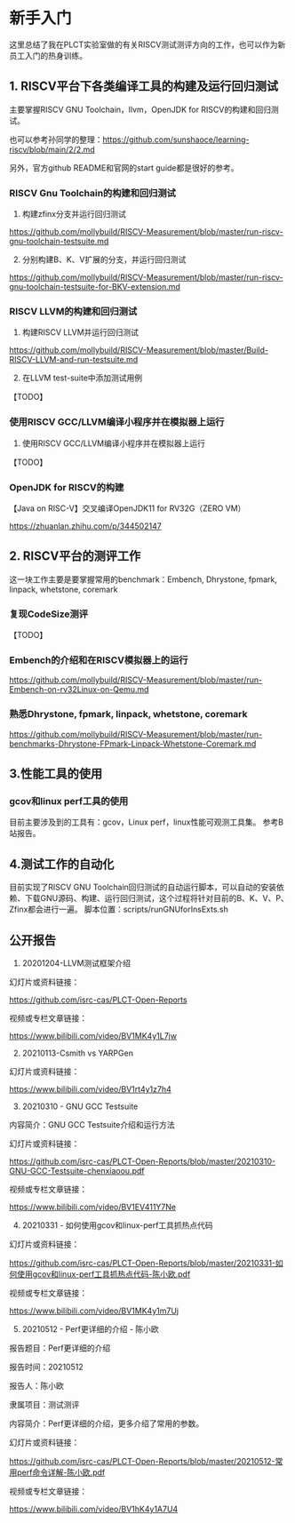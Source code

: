 # 新手入门

这里总结了我在PLCT实验室做的有关RISCV测试测评方向的工作，也可以作为新员工入门的热身训练。

## 1. RISCV平台下各类编译工具的构建及运行回归测试

主要掌握RISCV GNU Toolchain，llvm，OpenJDK for RISCV的构建和回归测试。

也可以参考孙同学的整理：https://github.com/sunshaoce/learning-riscv/blob/main/2/2.md

另外，官方github README和官网的start guide都是很好的参考。

### RISCV Gnu Toolchain的构建和回归测试

1. 构建zfinx分支并运行回归测试

https://github.com/mollybuild/RISCV-Measurement/blob/master/run-riscv-gnu-toolchain-testsuite.md

2. 分别构建B、K、V扩展的分支，并运行回归测试

https://github.com/mollybuild/RISCV-Measurement/blob/master/run-riscv-gnu-toolchain-testsuite-for-BKV-extension.md


### RISCV LLVM的构建和回归测试

1. 构建RISCV LLVM并运行回归测试

https://github.com/mollybuild/RISCV-Measurement/blob/master/Build-RISCV-LLVM-and-run-testsuite.md

2. 在LLVM test-suite中添加测试用例

【TODO】

### 使用RISCV GCC/LLVM编译小程序并在模拟器上运行

1. 使用RISCV GCC/LLVM编译小程序并在模拟器上运行

【TODO】

### OpenJDK for RISCV的构建

【Java on RISC-V】交叉编译OpenJDK11 for RV32G（ZERO VM）

https://zhuanlan.zhihu.com/p/344502147

## 2. RISCV平台的测评工作

这一块工作主要是要掌握常用的benchmark：Embench, Dhrystone, fpmark, linpack, whetstone, coremark

### 复现CodeSize测评

【TODO】

### Embench的介绍和在RISCV模拟器上的运行

https://github.com/mollybuild/RISCV-Measurement/blob/master/run-Embench-on-rv32Linux-on-Qemu.md

### 熟悉Dhrystone, fpmark, linpack, whetstone, coremark

https://github.com/mollybuild/RISCV-Measurement/blob/master/run-benchmarks-Dhrystone-FPmark-Linpack-Whetstone-Coremark.md

## 3.性能工具的使用

### gcov和linux perf工具的使用

目前主要涉及到的工具有：gcov，Linux perf，linux性能可观测工具集。
参考B站报告。

## 4.测试工作的自动化

目前实现了RISCV GNU Toolchain回归测试的自动运行脚本，可以自动的安装依赖、下载GNU源码、构建、运行回归测试，这个过程将针对目前的B、K、V、P、Zfinx都会进行一遍。
脚本位置：scripts/runGNUforInsExts.sh 

## 公开报告

1. 20201204-LLVM测试框架介绍

幻灯片或资料链接：

https://github.com/isrc-cas/PLCT-Open-Reports

视频或专栏文章链接：

https://www.bilibili.com/video/BV1MK4y1L7jw

2. 20210113-Csmith vs YARPGen

幻灯片或资料链接：

https://www.bilibili.com/video/BV1rt4y1z7h4

3. 20210310 - GNU GCC Testsuite

内容简介：GNU GCC Testsuite介绍和运行方法

幻灯片或资料链接：

https://github.com/isrc-cas/PLCT-Open-Reports/blob/master/20210310-GNU-GCC-Testsuite-chenxiaoou.pdf

视频或专栏文章链接：

https://www.bilibili.com/video/BV1EV411Y7Ne

4. 20210331 - 如何使用gcov和linux-perf工具抓热点代码

幻灯片或资料链接：

https://github.com/isrc-cas/PLCT-Open-Reports/blob/master/20210331-如何使用gcov和linux-perf工具抓热点代码-陈小欧.pdf

视频或专栏文章链接：

https://www.bilibili.com/video/BV1MK4y1m7Uj

5. 20210512 - Perf更详细的介绍 - 陈小欧

报告题目：Perf更详细的介绍

报告时间：20210512

报告人：陈小欧

隶属项目：测试测评

内容简介：Perf更详细的介绍，更多介绍了常用的参数。

幻灯片或资料链接：

https://github.com/isrc-cas/PLCT-Open-Reports/blob/master/20210512-常用perf命令详解-陈小欧.pdf

视频或专栏文章链接：

https://www.bilibili.com/video/BV1hK4y1A7U4
